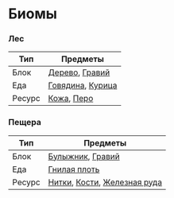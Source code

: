 # Биомы

### Лес

Тип | Предметы
-|-
Блок | [Дерево](./items/ITEMS.md#дерево), [Гравий](./items/ITEMS.md#гравий)
Еда | [Говядина](./items/ITEMS.md#говядина), [Курица](./items/ITEMS.md#курица)
Ресурс | [Кожа](./items/ITEMS.md#кожа), [Перо](./items/ITEMS.md#перо)

### Пещера

Тип | Предметы
-|-
Блок | [Булыжник](./items/ITEMS.md#булыжник), [Гравий](./items/ITEMS.md#гравий)
Еда | [Гнилая плоть](./items/ITEMS.md#гнилая-плоть)
Ресурс | [Нитки](./items/ITEMS.md#нитки), [Кости](./items/ITEMS.md#кости), [Железная руда](./items/ITEMS.md#железная-руда)
